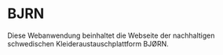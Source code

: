 # BJRN
Diese Webanwendung beinhaltet die Webseite der nachhaltigen schwedischen Kleideraustauschplattform BJØRN. 
